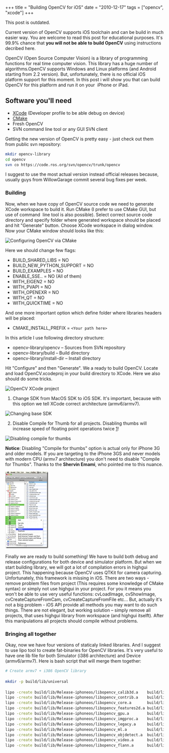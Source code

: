 +++
title =  "Building OpenCV for iOS"
date = "2010-12-17"
tags =  ["opencv", "xcode"]
+++

<div class="alert alert-danger">
    <p class="lead">This post is outdated.</p>
    <p>
    Current version of OpenCV supports iOS toolchain and can be build in much easier way. You are welcome to read this post for educational purposes. It's 99.9% chance that <strong>you will not be able to build OpenCV</strong> using instructions decribed here.
    </p>
</div>

OpenCV (Open Source Computer Vision) is a library of programming functions for real time computer vision. This library has a huge number of algorithms.OpenCV supports Windows and Linux platforms (and Android starting from 2.2 version). But, unfortunately, there is no official iOS platform support for this moment. In this post i will show you that can build OpenCV for this platform and run it on your  iPhone or iPad.

<span class="more"></more>

## Software you'll need

  * [XCode][1] (Developer profile to be able debug on device)
  * [CMake][2]
  * Fresh OpenCV
  * SVN command line tool or any GUI SVN client
  
Getting the new version of OpenCV is pretty easy - just check out them from public svn repository: 
    
```bash
mkdir opencv-library
cd opencv
svn co https://code.ros.org/svn/opencv/trunk/opencv
```

I suggest to use the most actual version instead official releases because, usually guys from WillowGarage commit several bug fixes per week. 

### Building

Now, when we have copy of OpenCV source code we need to generate XCode workspace to build it. Run CMake (I prefer to use CMake GUI, but use of command  line tool is also possible). Select correct source code directory and specify folder where generated workspace should be placed and hit "Generate" button. Choose XCode workspace in dialog window. Now your CMake window should looks like this: 

![Configuring OpenCV via CMake][3] 

Here we should change few flags: 

  * BUILD_SHARED_LIBS = NO
  * BUILD_NEW_PYTHON_SUPPORT = NO
  * BUILD_EXAMPLES = NO
  * ENABLE_SSE.. = NO (All of them)
  * WITH_EIGEN2 = NO
  * WITH_PVAPI = NO
  * WITH_OPENEXR = NO
  * WITH_QT = NO
  * WITH_QUICKTIME = NO

And one more important option which define folder where libraries headers will be placed: 
  * CMAKE_INSTALL_PREFIX = `<Your path here>`

In this article I use following directory structure: 
  * opencv-library/opencv – Sources from SVN repository
  * opencv-library/build – Build directory
  * opencv-library/install-dir – Install directory


Hit "Configure" and then "Generate". We a ready to build OpenCV. Locate and load OpenCV.xcodeproj in your build directory to XCode. 
Here we also should do some tricks. 

![OpenCV XСode project][4] 

1) Change SDK from MacOS SDK to iOS SDK. It's important, because with this option we tell XCode correct architecture (armv6/armv7). 

![Changing base SDK][5] 

2) Disable Compile for Thumb for all projects. Disabling thumbs will increase speed of floating point operations twice [1]! 

![Disabling compile for thumbs][6] 

**Notice**: Disabling "Compile for thumbs" option is actual only for iPhone 3G and older models. If you are targeting to the iPhone 3GS and never models with modern CPU (armv7 architecture) you don't need to disable "Compile for Thumbs". Thanks to the **Shervin Emami**, who pointed me to this nuance. 

![Removing unnecessary projects][7]

Finally we are ready to build something! We have to build both debug and release configurations for both device and simulator platform. But when we start building library, we will got a lot of compilation errors in highgui project. This happening because OpenCV uses QTKit for camera capturing. Unfortunately, this framework is missing in iOS. There are two ways - remove problem files from project (This requires some knowledge of CMake syntax) or simply not use highgui in your project. For you it means you won't be able to use very useful functions: cvLoadImage, cvShowImage, cvCreateCaptureFromCam, cvCreateCaptureFromFile etc... But, actually it's not a big problem - iOS API provide all methods you may want to do such things. There are not elegant, but working solution – simply remove all projects, that uses highgui library from workspace (and highgui itselft). After this manipulations all projects should compile without problems. 

### Bringing all together

Okay, now we have four versions of staticaly linked libraries. And I suggest to use lipo tool to create fat-binaries for OpenCV libraries. It's very useful to have one lib file for both Simulator (i386 architecture) and Device (armv6/armv7). Here is bash script that will merge them together: 
    
```bash
# Create armv7 + i386 OpenCV library

mkdir -p build/lib/universal

lipo -create build/lib/Release-iphoneos/libopencv_calib3d.a    build/lib/Release-iphonesimulator/libopencv_calib3d.a    -output build/lib/universal/libopencv_calib3d.a
lipo -create build/lib/Release-iphoneos/libopencv_contrib.a    build/lib/Release-iphonesimulator/libopencv_contrib.a    -output build/lib/universal/libopencv_contrib.a
lipo -create build/lib/Release-iphoneos/libopencv_core.a       build/lib/Release-iphonesimulator/libopencv_core.a       -output build/lib/universal/libopencv_core.a
lipo -create build/lib/Release-iphoneos/libopencv_features2d.a build/lib/Release-iphonesimulator/libopencv_features2d.a -output build/lib/universal/libopencv_features2d.a
lipo -create build/lib/Release-iphoneos/libopencv_gpu.a        build/lib/Release-iphonesimulator/libopencv_gpu.a        -output build/lib/universal/libopencv_gpu.a
lipo -create build/lib/Release-iphoneos/libopencv_imgproc.a    build/lib/Release-iphonesimulator/libopencv_imgproc.a    -output build/lib/universal/libopencv_imgproc.a
lipo -create build/lib/Release-iphoneos/libopencv_legacy.a     build/lib/Release-iphonesimulator/libopencv_legacy.a     -output build/lib/universal/libopencv_legacy.a
lipo -create build/lib/Release-iphoneos/libopencv_ml.a         build/lib/Release-iphonesimulator/libopencv_ml.a         -output build/lib/universal/libopencv_ml.a
lipo -create build/lib/Release-iphoneos/libopencv_objdetect.a  build/lib/Release-iphonesimulator/libopencv_objdetect.a  -output build/lib/universal/libopencv_objdetect.a
lipo -create build/lib/Release-iphoneos/libopencv_video.a      build/lib/Release-iphonesimulator/libopencv_video.a      -output build/lib/universal/libopencv_video.a
lipo -create build/lib/Release-iphoneos/libopencv_flann.a      build/lib/Release-iphonesimulator/libopencv_flann.a      -output build/lib/universal/libopencv_flann.a
 ```   

   [1]: http://developer.apple.com/technologies/tools/xcode.html
   [2]: http://www.cmake.org/
   [3]: cmake-opencv2.jpg (Configuring OpenCV via CMake)
   [4]: opencv-xcode-project1.jpg (OpenCV XСode project)
   [5]: base-sdk1.jpg (Changing base SDK)
   [6]: opencv-disable-compile-for-thumb1.jpg (Disabling compile for thumbs)
   [7]: projects-delete_thumb.jpg (Removing unnecessary projects)


